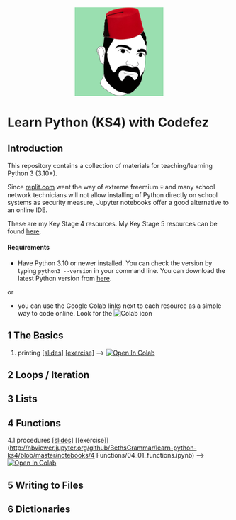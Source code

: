 <p align="center">
  <img width="200" src="notion_avatar2.png" alt="logo"/>
</p>

# Learn Python (KS4) with Codefez

## Introduction

This repository contains a collection of materials for teaching/learning Python 3 (3.10+). 

Since [replit.com](https://replit.com) went the way of extreme freemium 💀 and many school network technicians will not allow installing of Python directly on school systems as security measure, Jupyter notebooks offer a good alternative to an online IDE.

These are my Key Stage 4 resources. My Key Stage 5 resources can be found [here](https://github.com/BethsGrammar/learn-python3). 

#### Requirements
* Have Python 3.10 or newer installed. You can check the version by typing `python3 --version` in your command line. You can download the latest Python version from [here](https://www.python.org/downloads/). 
  
or 
  

* you can use the Google Colab links next to each resource as a simple way to code online. Look for the ![Colab](https://colab.research.google.com/assets/colab-badge.svg) icon


## 1 The Basics
1. printing [[slides]](https://docs.google.com/presentation/d/1os1vxBUT59i1xc0ldanfXTFst1T5APioZpWi5VAPzq8/edit?usp=sharing) [[exercise]](http://nbviewer.jupyter.org/github/BethsGrammar/learn-python3/blob/master/notebooks/beginner/exercises/01_01_printing_exercise.ipynb) --> <a href="https://colab.research.google.com/github/BethsGrammar/learn-python3/blob/master/notebooks/beginner/exercises/01_01_printing_exercise.ipynb"><img src="https://colab.research.google.com/assets/colab-badge.svg" alt="Open In Colab"></a>

## 2 Loops / Iteration

## 3 Lists

## 4 Functions
4.1 procedures [[slides]](https://docs.google.com/presentation/d/1DTZL61JafKg9uRise3DPeOZ3sZV0UWF6aG74Jnm7Vaw/edit?usp=sharing) [[exercise]](http://nbviewer.jupyter.org/github/BethsGrammar/learn-python-ks4/blob/master/notebooks/4 Functions/04_01_functions.ipynb) --> <a href="https://colab.research.google.com/github/BethsGrammar/learn-python-ks4/blob/master/notebooks/4 Functions/04_01_functions.ipynb"><img src="https://colab.research.google.com/assets/colab-badge.svg" alt="Open In Colab"></a>

## 5 Writing to Files

## 6 Dictionaries